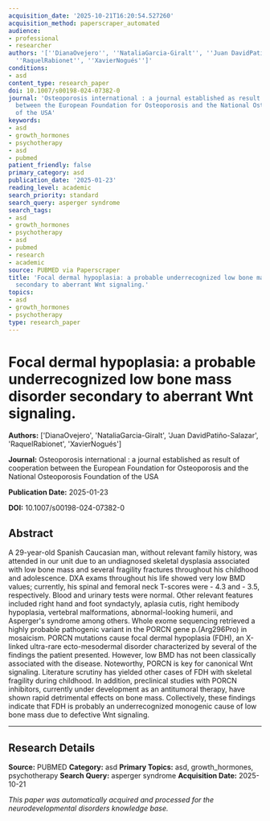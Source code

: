 ```yaml
---
acquisition_date: '2025-10-21T16:20:54.527260'
acquisition_method: paperscraper_automated
audience:
- professional
- researcher
authors: '[''DianaOvejero'', ''NataliaGarcia-Giralt'', ''Juan DavidPatiño-Salazar'',
  ''RaquelRabionet'', ''XavierNogués'']'
conditions:
- asd
content_type: research_paper
doi: 10.1007/s00198-024-07382-0
journal: 'Osteoporosis international : a journal established as result of cooperation
  between the European Foundation for Osteoporosis and the National Osteoporosis Foundation
  of the USA'
keywords:
- asd
- growth_hormones
- psychotherapy
- asd
- pubmed
patient_friendly: false
primary_category: asd
publication_date: '2025-01-23'
reading_level: academic
search_priority: standard
search_query: asperger syndrome
search_tags:
- asd
- growth_hormones
- psychotherapy
- asd
- pubmed
- research
- academic
source: PUBMED via Paperscraper
title: 'Focal dermal hypoplasia: a probable underrecognized low bone mass disorder
  secondary to aberrant Wnt signaling.'
topics:
- asd
- growth_hormones
- psychotherapy
type: research_paper
---
```


# Focal dermal hypoplasia: a probable underrecognized low bone mass disorder secondary to aberrant Wnt signaling.

**Authors:** ['DianaOvejero', 'NataliaGarcia-Giralt', 'Juan DavidPatiño-Salazar', 'RaquelRabionet', 'XavierNogués']

**Journal:** Osteoporosis international : a journal established as result of cooperation between the European Foundation for Osteoporosis and the National Osteoporosis Foundation of the USA

**Publication Date:** 2025-01-23

**DOI:** 10.1007/s00198-024-07382-0

## Abstract

A 29-year-old Spanish Caucasian man, without relevant family history, was attended in our unit due to an undiagnosed skeletal dysplasia associated with low bone mass and several fragility fractures throughout his childhood and adolescence. DXA exams throughout his life showed very low BMD values; currently, his spinal and femoral neck T-scores were - 4.3 and - 3.5, respectively. Blood and urinary tests were normal. Other relevant features included right hand and foot syndactyly, aplasia cutis, right hemibody hypoplasia, vertebral malformations, abnormal-looking humerii, and Asperger's syndrome among others. Whole exome sequencing retrieved a highly probable pathogenic variant in the PORCN gene p.(Arg296Pro) in mosaicism. PORCN mutations cause focal dermal hypoplasia (FDH), an X-linked ultra-rare ecto-mesodermal disorder characterized by several of the findings the patient presented. However, low BMD has not been classically associated with the disease. Noteworthy, PORCN is key for canonical Wnt signaling. Literature scrutiny has yielded other cases of FDH with skeletal fragility during childhood. In addition, preclinical studies with PORCN inhibitors, currently under development as an antitumoral therapy, have shown rapid detrimental effects on bone mass. Collectively, these findings indicate that FDH is probably an underrecognized monogenic cause of low bone mass due to defective Wnt signaling.

---

## Research Details

**Source:** PUBMED
**Category:** asd
**Primary Topics:** asd, growth_hormones, psychotherapy
**Search Query:** asperger syndrome
**Acquisition Date:** 2025-10-21

*This paper was automatically acquired and processed for the neurodevelopmental disorders knowledge base.*
